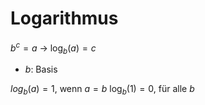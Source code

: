 # Logarithmus
$b^c=a$ -> $\log_b(a)=c$ 
- $b$: Basis

$log_b(a) = 1$, wenn $a=b$
$\log_b(1)=0$, für alle $b$
